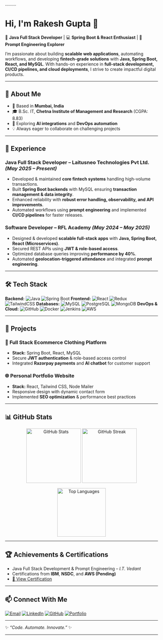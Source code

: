 ......... 

# Hi, I'm Rakesh Gupta 👋

🚀 **Java Full Stack Developer** | 💻 **Spring Boot & React Enthusiast** | 🤖 **Prompt Engineering Explorer**

I’m passionate about building **scalable web applications**, automating workflows, and developing **fintech-grade solutions** with **Java, Spring Boot, React, and MySQL**. With hands-on experience in **full-stack development, CI/CD pipelines, and cloud deployments**, I strive to create impactful digital products.

---

## 🔹 About Me

* 📍 Based in **Mumbai, India**
* 🎓 B.Sc. IT, **Chetna Institute of Management and Research** (CGPA: 8.83)
* 🌱 Exploring **AI integrations** and **DevOps automation**
* 💡 Always eager to collaborate on challenging projects

---

## 💼 Experience

### **Java Full Stack Developer** – Laitusneo Technologies Pvt Ltd. *(May 2025 – Present)*

* Developed & maintained **core fintech systems** handling high-volume transactions.
* Built **Spring Boot backends** with MySQL ensuring **transaction management & data integrity**.
* Enhanced reliability with **robust error handling, observability, and API improvements**.
* Automated workflows using **prompt engineering** and implemented **CI/CD pipelines** for faster releases.

### **Software Developer** – RFL Academy *(May 2024 – May 2025)*

* Designed & developed **scalable full-stack apps** with **Java, Spring Boot, React (Microservices)**.
* Secured REST APIs using **JWT & role-based access**.
* Optimized database queries improving **performance by 40%**.
* Automated **geolocation-triggered attendance** and integrated **prompt engineering**.

---

## 🛠️ Tech Stack

**Backend:** ![Java](https://img.shields.io/badge/Java-%23ED8B00.svg?style=for-the-badge\&logo=openjdk\&logoColor=white) ![Spring Boot](https://img.shields.io/badge/SpringBoot-%236DB33F.svg?style=for-the-badge\&logo=springboot\&logoColor=white)
**Frontend:** ![React](https://img.shields.io/badge/React-%2361DAFB.svg?style=for-the-badge\&logo=react\&logoColor=black) ![Redux](https://img.shields.io/badge/Redux-%23764ABC.svg?style=for-the-badge\&logo=redux\&logoColor=white) ![TailwindCSS](https://img.shields.io/badge/TailwindCSS-%2338B2AC.svg?style=for-the-badge\&logo=tailwindcss\&logoColor=white)
**Databases:** ![MySQL](https://img.shields.io/badge/MySQL-%2300f.svg?style=for-the-badge\&logo=mysql\&logoColor=white) ![PostgreSQL](https://img.shields.io/badge/PostgreSQL-%23336791.svg?style=for-the-badge\&logo=postgresql\&logoColor=white) ![MongoDB](https://img.shields.io/badge/MongoDB-%2347A248.svg?style=for-the-badge\&logo=mongodb\&logoColor=white)
**DevOps & Cloud:** ![GitHub](https://img.shields.io/badge/GitHub-%23181717.svg?style=for-the-badge\&logo=github\&logoColor=white) ![Docker](https://img.shields.io/badge/Docker-%232496ED.svg?style=for-the-badge\&logo=docker\&logoColor=white) ![Jenkins](https://img.shields.io/badge/Jenkins-%23D24939.svg?style=for-the-badge\&logo=jenkins\&logoColor=white) ![AWS](https://img.shields.io/badge/AWS-%23FF9900.svg?style=for-the-badge\&logo=amazonaws\&logoColor=white)

---

## 📌 Projects

### 🛒 **Full Stack Ecommerce Clothing Platform**

* **Stack:** Spring Boot, React, MySQL
* Secure **JWT authentication** & role-based access control
* Integrated **Razorpay payments** and **AI chatbot** for customer support

### 🌐 **Personal Portfolio Website**

* **Stack:** React, Tailwind CSS, Node Mailer
* Responsive design with dynamic contact form
* Implemented **SEO optimization** & performance best practices

---

## 📊 GitHub Stats

<p align="center">
  <img src="https://github-readme-stats.vercel.app/api?username=Rak-Code&show_icons=true&theme=radical" alt="GitHub Stats" height="180" />
  <img src="https://github-readme-streak-stats.herokuapp.com/?user=Rak-Code&theme=radical" alt="GitHub Streak" height="180" />
</p>  

<p align="center">
  <img src="https://github-readme-stats.vercel.app/api/top-langs/?username=Rak-Code&layout=compact&theme=radical" alt="Top Languages" height="160" />
</p>  

---

## 🏆 Achievements & Certifications

* Java Full Stack Development & Prompt Engineering – *I.T. Vedant*
* Certifications from **IBM**, **NSDC**, and **AWS (Pending)**
* [📜 View Certification](https://drive.google.com/file/d/15FralZ-WFtOQA4pwTKYmmkC-4dYFutMc/view)

---

## 📫 Connect With Me

[![Email](https://img.shields.io/badge/Email-D14836?style=for-the-badge\&logo=gmail\&logoColor=white)](mailto:rakeshgupta136a@gmail.com)
[![LinkedIn](https://img.shields.io/badge/LinkedIn-%230077B5.svg?style=for-the-badge\&logo=linkedin\&logoColor=white)](https://linkedin.com/in/rakesh-gupta-developer)
[![GitHub](https://img.shields.io/badge/GitHub-%23181717.svg?style=for-the-badge\&logo=github\&logoColor=white)](https://github.com/Rak-Code)
[![Portfolio](https://img.shields.io/badge/Portfolio-%23000000.svg?style=for-the-badge\&logo=vercel\&logoColor=white)](https://rakesh-gupta-portfolio-next-js-six.vercel.app/)

---

✨ *“Code. Automate. Innovate.”* ✨

---


